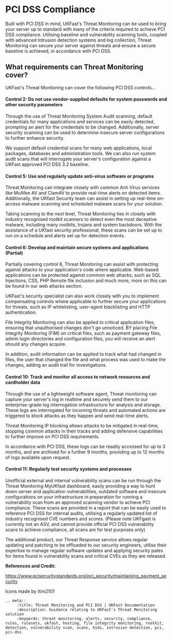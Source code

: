 # PCI DSS Compliance

Built with PCI DSS in mind, UKFast's Threat Monitoring can be used to bring your server up to standard with many of the criteria required to achieve PCI DSS compliance. Utilising baseline and vulnerability scanning tools, coupled with advanced Intrusion detection systems and log collection, Threat Monitoring can secure your server against threats and ensure a secure baseline is achieved, in accordance with PCI DSS.

## What requirements can Threat Monitoring cover?

UKFast's Threat Monitoring can cover the following PCI DSS controls...

#### Control 2: Do not use vendor-supplied defaults for system passwords and other security parameters

Through the use of Threat Monitoring System Audit scanning, default credentials for many applications and services can be easily detected, prompting an alert for the credentials to be changed. Additionally, server security scanning can be used to determine insecure server configurations to further enhance security.

We support default credential scans for many web applications, local packages, databases and administration tools. We can also run system audit scans that will interrogate your server's configuration against a UKFast approved PCI DSS 3.2 baseline.


#### Control 5: Use and regularly update anti-virus software or programs

Threat Monitoring can integrate closely with common Anti Virus services like McAfee AV and ClamAV to provide real-time alerts on detected items. Additionally, the UKfast Security team can assist in setting up real-time on-access malware scanning and scheduled malware scans for your solution.

Taking scanning to the next level, Threat Monitoring ties in closely with industry recognised rootkit scanners to detect even the most deceptive malware, including many rootkits, trojans and system backdoors. With the assistance of a UKfast security professional, these scans can be set up to run on a schedule and alerts set up for detection events.

#### Control 6: Develop and maintain secure systems and applications (Partial)

Partially covering control 6, Threat Monitoring can assist with protecting against attacks to your application's code where applicable. Web-based applications can be protected against common web attacks, such as SQL Injections, CSS, PHP Remote file inclusion and much more, more on this can be found in our web attacks section.

UKFast's security specialist can also work closely with you to implement compensating controls where applicable to further secure your applications for threats, such as IP whitelisting, user-agent blacklisting and HTTP authentication.

File Integrity Monitoring can also be applied to critical application files, ensuring that unauthorised changes don't go unnoticed. BY placing File Integrity Monitoring (FIM) on critical files, such as payment gateway files, admin login directories and configuration files, you will receive an alert should any changes acquire.

In addition, audit information can be applied to track what had changed in files, the user that changed the file and what process was used to make the changes, adding an audit trail for investigations.

#### Control 10: Track and monitor all access to network resources and cardholder data

Through the use of a lightweight software agent, Threat monitoring can capture your server's log in realtime and securely send them to our enterprise-grade log interrogation infrastructure for analysis and storage. These logs are interrogated for incoming threats and automated actions are triggered to block attacks as they happen and send real-time alerts.

Threat Monitoring IP blocking allows attacks to be mitigated in real-time, stopping common attacks in their tracks and adding defensive capabilities to further improve on PCI DSS requirements.

In accordance with PCI DSS, these logs can be readily accessed for up to 3 months, and are archived for a further 9 months, providing up to 12 months of logs available upon request.

#### Control 11: Regularly test security systems and processes

Unofficial external and internal vulnerability scans can be run through the Threat Monitoring MyUKfast dashboard, easily providing a way to hunt down server and application vulnerabilities, outdated software and insecure configurations on your infrastructure in preparation for running a vulnerability scan from an approved scanning vendor to achieve PCI compliance. These scans are provided in a report that can be easily used to reference PCI DSS for internal audits, utilising a regularly updated list of industry recognised CVE numbers and scores. (Please note UKFgast is currently not an ASV, and cannot provide official PCI DSS vulnerability scans to achieve compliance, all scans are for test purposes only)

The additional product, our Threat Response service allows regular updating and patching to be offloaded to our security engineers,  utilise their expertise to manage regular software updates and applying security pates for items found in vulnerability scans and critical CVEs as they are released.


**References and Credit:**

https://www.pcisecuritystandards.org/pci_security/maintaining_payment_security

Icons made by itim2101

```eval_rst
.. meta::
     :title: Threat Monitoring and PCI DSS | UKFast Documentation
     :description: Guidance relating to UKFast's Threat Monitoring solution
     :keywords: threat monitoring, alerts, security, compliance, rules, rulesets, ukfast, hosting, file integrity monitoring, rootkit, detection, vulnerability scan, scans, hids, intrusion detection, pci, pci-dss
```

